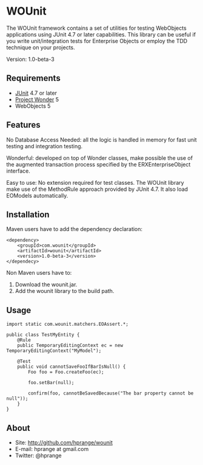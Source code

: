 WOUnit
======

The WOUnit framework contains a set of utilities for testing WebObjects
applications using JUnit 4.7 or later capabilities. This library can be
useful if you write unit/integration tests for Enterprise Objects or
employ the TDD technique on your projects.

Version: 1.0-beta-3

Requirements
------------

* [JUnit](http://www.junit.org/) 4.7 or later
* [Project Wonder](http://wiki.objectstyle.org/confluence/display/WONDER/Home) 5
* WebObjects 5

Features
--------

No Database Access Needed: all the logic is handled in memory for fast unit testing
and integration testing.

Wonderful: developed on top of Wonder classes, make possible the use of the augmented
transaction process specified by the ERXEnterpriseObject interface.

Easy to use: No extension required for test classes. The WOUnit library make use of
the MethodRule approach provided by JUnit 4.7. It also load EOModels automatically.

Installation
------------

Maven users have to add the dependency declaration:

	<dependency>
		<groupId>com.wounit</groupId>
		<artifactId>wounit</artifactId>
		<version>1.0-beta-3</version>
	</dependecy>

Non Maven users have to:

1. Download the wounit.jar.
2. Add the wounit library to the build path.

Usage
-----

	import static com.wounit.matchers.EOAssert.*;

	public class TestMyEntity {
		@Rule
		public TemporaryEditingContext ec = new TemporaryEditingContext("MyModel");

		@Test
		public void cannotSaveFooIfBarIsNull() {
			Foo foo = Foo.createFoo(ec);

			foo.setBar(null);

			confirm(foo, cannotBeSavedBecause("The bar property cannot be null"));
		}
	}

About
-----

* Site: http://github.com/hprange/wounit
* E-mail: hprange at gmail.com
* Twitter: @hprange